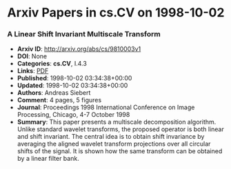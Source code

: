 # Arxiv Papers in cs.CV on 1998-10-02
### A Linear Shift Invariant Multiscale Transform
- **Arxiv ID**: http://arxiv.org/abs/cs/9810003v1
- **DOI**: None
- **Categories**: **cs.CV**, I.4.3
- **Links**: [PDF](http://arxiv.org/pdf/cs/9810003v1)
- **Published**: 1998-10-02 03:34:38+00:00
- **Updated**: 1998-10-02 03:34:38+00:00
- **Authors**: Andreas Siebert
- **Comment**: 4 pages, 5 figures
- **Journal**: Proceedings 1998 International Conference on Image Processing,
  Chicago, 4-7 October 1998
- **Summary**: This paper presents a multiscale decomposition algorithm. Unlike standard wavelet transforms, the proposed operator is both linear and shift invariant. The central idea is to obtain shift invariance by averaging the aligned wavelet transform projections over all circular shifts of the signal. It is shown how the same transform can be obtained by a linear filter bank.



